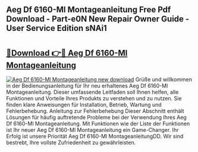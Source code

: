 ## Aeg Df 6160-Ml Montageanleitung Free Pdf Download - Part-e0N New Repair Owner Guide - User Service Edition sNAi1

# <h2><a href="http://df7bpof.blite.top/?on=Aeg+Df+6160-Ml+Montageanleitung">🔗Download 👉🔴 Aeg Df 6160-Ml Montageanleitung</a></h2>

[![Aeg Df 6160-Ml Montageanleitung new download](https://i.imgur.com/lujVjoI.png)](http://df7bpof.blite.top/?on=Aeg+Df+6160-Ml+Montageanleitung)
Grüße und willkommen in der Bedienungsanleitung für Ihr neu erhaltenes Aeg Df 6160-Ml Montageanleitung. Dieser umfassende Leitfaden soll Ihnen helfen, alle Funktionen und Vorteile Ihres Produkts zu verstehen und zu nutzen. Sie finden klare Anweisungen für Installation, Betrieb, Wartung und Fehlerbehebung. Anleitung zur Fehlerbehebung Dieser Abschnitt enthält Lösungen für häufig auftretende Probleme bei der Verwendung Ihres Aeg Df 6160-Ml Montageanleitung. Mit Funktionen wie der Liste der Funktionen ist Ihr neuer Aeg Df 6160-Ml Montageanleitung ein Game-Changer. Ihr Erfolg ist unsere Priorität Aeg Df 6160-Ml MontageanleitungDD. Wir sind bestrebt, Ihre vollste Zufriedenheit zu gewährleisten.
